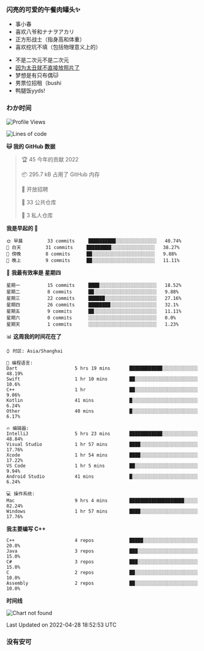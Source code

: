 ### 闪亮的可爱的午餐肉罐头✨
- 事小春
- 喜欢八爷和ナナヲアカリ
- 正方形战士（指身高和体重）
- 喜欢挖坑不填（包括物理意义上的）
<!-- - 找新工作ing，可接受北京上海杭州，目前在杭州 -->
- 不是二次元不是二次元
- [因为太丑就不直接放照片了](https://www.youtube.com/watch?v=dQw4w9WgXcQ)
- 梦想是有只布偶🐱
- 男票位招租（bushi
- 鸭腿饭yyds!
### わか时间
<!--START_SECTION:waka-->
![Profile Views](http://img.shields.io/badge/%E4%B8%AA%E4%BA%BA%E5%B0%81%E9%9D%A2%E8%A7%82%E7%9C%8B%E6%AC%A1%E6%95%B0-0-blue)

![Lines of code](https://img.shields.io/badge/%E4%BB%8E%E3%80%8C%E4%BD%A0%E5%A5%BD%E4%B8%96%E7%95%8C%E3%80%8D%E6%88%91%E5%B7%B2%E7%BB%8F%E5%86%99%E4%BA%86-212%20Thousand%20%E8%A1%8C%E4%BB%A3%E7%A0%81-blue)

**🐱 我的 GitHub 数据** 

> 🏆 45 今年的贡献 2022
 > 
> 📦 295.7 kB 占用了 GitHub 内存 
 > 
> 💼 开放招聘
 > 
> 📜 33 公共仓库 
 > 
> 🔑 3 私人仓库  
 > 
**我是早起的 🐤** 

```text
🌞 早晨         33 commits     ██████████░░░░░░░░░░░░░░░   40.74% 
🌆 白天         31 commits     █████████░░░░░░░░░░░░░░░░   38.27% 
🌃 傍晚         8 commits      ██░░░░░░░░░░░░░░░░░░░░░░░   9.88% 
🌙 晚上         9 commits      ██░░░░░░░░░░░░░░░░░░░░░░░   11.11%

```
📅 **我最有效率是 星期四** 

```text
星期一          15 commits     ████░░░░░░░░░░░░░░░░░░░░░   18.52% 
星期二          8 commits      ██░░░░░░░░░░░░░░░░░░░░░░░   9.88% 
星期三          22 commits     ██████░░░░░░░░░░░░░░░░░░░   27.16% 
星期四          26 commits     ████████░░░░░░░░░░░░░░░░░   32.1% 
星期五          9 commits      ██░░░░░░░░░░░░░░░░░░░░░░░   11.11% 
星期六          0 commits      ░░░░░░░░░░░░░░░░░░░░░░░░░   0.0% 
星期天          1 commits      ░░░░░░░░░░░░░░░░░░░░░░░░░   1.23%

```


📊 **这周我的时间花在了** 

```text
⌚︎ 时区: Asia/Shanghai

💬 编程语言: 
Dart                     5 hrs 19 mins       ████████████░░░░░░░░░░░░░   48.19% 
Swift                    1 hr 10 mins        ██░░░░░░░░░░░░░░░░░░░░░░░   10.6% 
C++                      1 hr                ██░░░░░░░░░░░░░░░░░░░░░░░   9.06% 
Kotlin                   41 mins             █░░░░░░░░░░░░░░░░░░░░░░░░   6.24% 
Other                    40 mins             █░░░░░░░░░░░░░░░░░░░░░░░░   6.17%

🔥 编辑器: 
IntelliJ                 5 hrs 23 mins       ████████████░░░░░░░░░░░░░   48.84% 
Visual Studio            1 hr 57 mins        ████░░░░░░░░░░░░░░░░░░░░░   17.76% 
Xcode                    1 hr 54 mins        ████░░░░░░░░░░░░░░░░░░░░░   17.22% 
VS Code                  1 hr 5 mins         ██░░░░░░░░░░░░░░░░░░░░░░░   9.94% 
Android Studio           41 mins             █░░░░░░░░░░░░░░░░░░░░░░░░   6.24%

💻 操作系统: 
Mac                      9 hrs 4 mins        ████████████████████░░░░░   82.24% 
Windows                  1 hr 57 mins        ████░░░░░░░░░░░░░░░░░░░░░   17.76%

```

**我主要编写 C++** 

```text
C++                      4 repos             █████░░░░░░░░░░░░░░░░░░░░   20.0% 
Java                     3 repos             ███░░░░░░░░░░░░░░░░░░░░░░   15.0% 
C#                       3 repos             ███░░░░░░░░░░░░░░░░░░░░░░   15.0% 
C                        2 repos             ██░░░░░░░░░░░░░░░░░░░░░░░   10.0% 
Assembly                 2 repos             ██░░░░░░░░░░░░░░░░░░░░░░░   10.0%

```


**时间线**

![Chart not found](https://raw.githubusercontent.com/EddaAkikusa/EddaAkikusa/main/charts/bar_graph.png) 


 Last Updated on 2022-04-28 18:52:53 UTC
<!--END_SECTION:waka-->
### 没有安可
